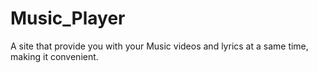 # Music_Player
A site that provide you with your Music videos and lyrics at a same time, making it convenient.
